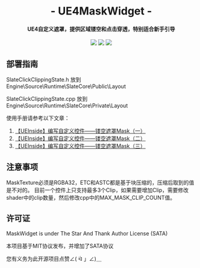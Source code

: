 <h1 align="center">- UE4MaskWidget -</h1>

<h4 align="center">UE4自定义遮罩，提供区域镂空和点击穿透，特别适合新手引导</h4>

<p align="center">
<img src="https://img.shields.io/badge/version-2021.08.26-green.svg?longCache=true&style=for-the-badge">
<img src="https://img.shields.io/appveyor/build/gruntjs/grunt?style=for-the-badge">
<img src="https://img.shields.io/badge/license-SATA-blue.svg?longCache=true&style=for-the-badge">
</p>

## 部署指南

SlateClickClippingState.h   放到 Engine\Source\Runtime\SlateCore\Public\Layout

SlateClickClippingState.cpp 放到 Engine\Source\Runtime\SlateCore\Private\Layout

使用手册请参考以下文章：
1. [【UEInside】编写自定义控件——镂空遮罩Mask（一）](https://zhuanlan.zhihu.com/p/353874773)
2. [【UEInside】编写自定义控件——镂空遮罩Mask（二）](https://zhuanlan.zhihu.com/p/354708184)
3. [【UEInside】编写自定义控件——镂空遮罩Mask（三）](https://zhuanlan.zhihu.com/p/354793040)

## 注意事项
MaskTexture必须是RGBA32，ETC和ASTC都是基于块压缩的，压缩后取到的值是不对的。
目前一个控件上只支持最多3个Clip，如果需要增加Clip，需要修改shader中的clip数量，然后修改cpp中的MAX_MASK_CLIP_COUNT值。

## 许可证

MaskWidget is under The Star And Thank Author License (SATA)

本项目基于MIT协议发布，并增加了SATA协议

您有义务为此开源项目点赞∠( ᐛ 」∠)＿
